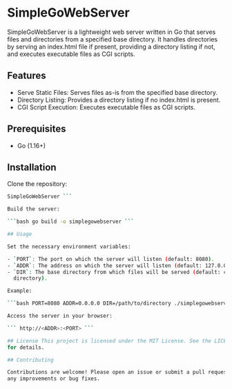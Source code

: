 # SimpleGoWebServer

SimpleGoWebServer is a lightweight web server written in Go that serves files
and directories from a specified base directory. It handles directories by
serving an index.html file if present, providing a directory listing if not,
and executes executable files as CGI scripts.

## Features

- Serve Static Files: Serves files as-is from the specified base directory.
- Directory Listing: Provides a directory listing if no index.html is present.
- CGI Script Execution: Executes executable files as CGI scripts.

## Prerequisites

- Go (1.16+)

## Installation

Clone the repository:

```bash git clone https://github.com/yourusername/SimpleGoWebServer.git cd
SimpleGoWebServer ```

Build the server:

```bash go build -o simplegowebserver ```

## Usage

Set the necessary environment variables:

- `PORT`: The port on which the server will listen (default: 8080).
- `ADDR`: The address on which the server will listen (default: 127.0.0.1).
- `DIR`: The base directory from which files will be served (default: current
  directory).

Example:

```bash PORT=8080 ADDR=0.0.0.0 DIR=/path/to/directory ./simplegowebserver ```

Access the server in your browser:

``` http://<ADDR>:<PORT> ```

## License This project is licensed under the MIT License. See the LICENSE file
for details.

## Contributing

Contributions are welcome! Please open an issue or submit a pull request for
any improvements or bug fixes.

